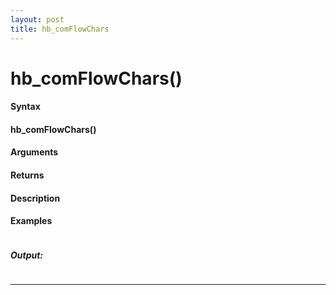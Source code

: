 ```yaml
---
layout: post
title: hb_comFlowChars
---
```


# hb_comFlowChars()


#### Syntax

#### hb_comFlowChars()

#### Arguments

#### Returns

#### Description

#### Examples

```

```

##### Output:

```

```

---